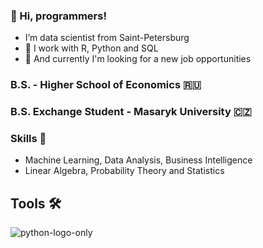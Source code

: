 ### 👋 Hi, programmers! 
- I’m data scientist from Saint-Petersburg
- 🤤 I work with R, Python and SQL
- 👀 And currently I'm looking for a new job opportunities

### B.S. - Higher School of Economics 🇷🇺
### B.S. Exchange Student - Masaryk University 🇨🇿

### Skills 💪
- Machine Learning, Data Analysis, Business Intelligence
- Linear Algebra, Probability Theory and Statistics

## Tools 🛠
![python-logo-only](https://github.com/EgorDulesov/EgorDulesov/assets/97967606/f793de72-7ab0-4963-af80-6c025cf008f0)


<!---
EgorDulesov/EgorDulesov is a ✨ special ✨ repository because its `README.md` (this file) appears on your GitHub profile.
You can click the Preview link to take a look at your changes.
--->
